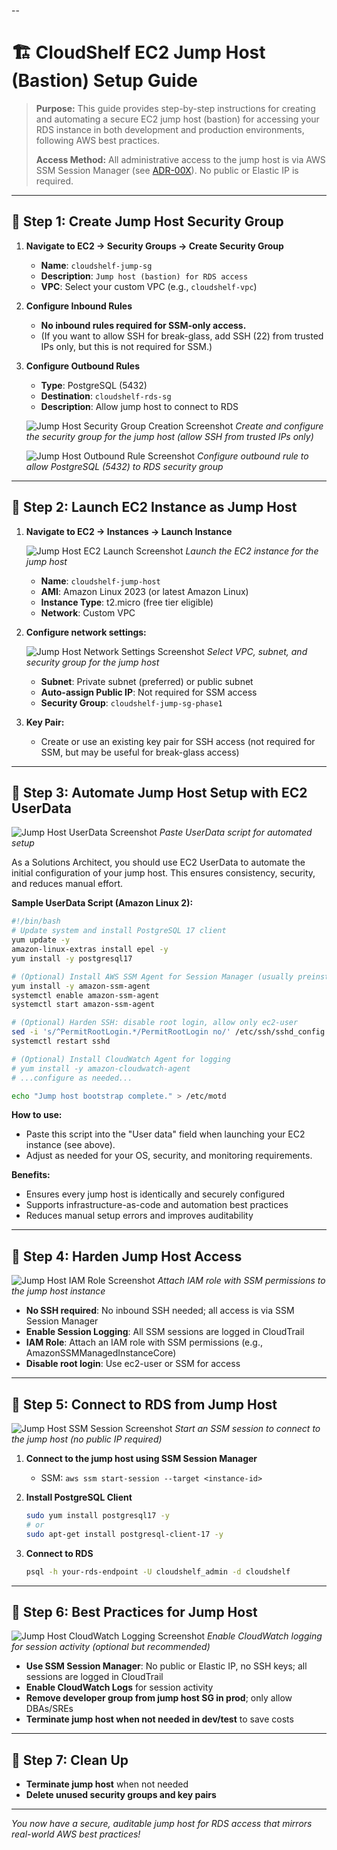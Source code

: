 --

# 🏗️ CloudShelf EC2 Jump Host (Bastion) Setup Guide

> **Purpose:**
> This guide provides step-by-step instructions for creating and automating a secure EC2 jump host (bastion) for accessing your RDS instance in both development and production environments, following AWS best practices.
>
> **Access Method:**
> All administrative access to the jump host is via AWS SSM Session Manager (see [ADR-00X](../cloudshelf-adr-00x-ssm-session-manager.md)). No public or Elastic IP is required.

---

## 🚀 Step 1: Create Jump Host Security Group

1. **Navigate to EC2 → Security Groups → Create Security Group**

   - **Name**: `cloudshelf-jump-sg`
   - **Description**: `Jump host (bastion) for RDS access`
   - **VPC**: Select your custom VPC (e.g., `cloudshelf-vpc`)

2. **Configure Inbound Rules**

   - **No inbound rules required for SSM-only access.**
   - (If you want to allow SSH for break-glass, add SSH (22) from trusted IPs only, but this is not required for SSM.)

3. **Configure Outbound Rules**

   - **Type**: PostgreSQL (5432)
   - **Destination**: `cloudshelf-rds-sg`
   - **Description**: Allow jump host to connect to RDS

   ![Jump Host Security Group Creation Screenshot](../screenshots/jump-host/Jump-Host-Security-Group.png)
   _Create and configure the security group for the jump host (allow SSH from trusted IPs only)_

   ![Jump Host Outbound Rule Screenshot](../screenshots/jump-host/Jump-Host-Outbound-Rule.png)
   _Configure outbound rule to allow PostgreSQL (5432) to RDS security group_

---

## 🚀 Step 2: Launch EC2 Instance as Jump Host

1. **Navigate to EC2 → Instances → Launch Instance**

   ![Jump Host EC2 Launch Screenshot](../screenshots/jump-host/Jump-Host-EC2-Launch.png)
   _Launch the EC2 instance for the jump host_

   - **Name**: `cloudshelf-jump-host`
   - **AMI**: Amazon Linux 2023 (or latest Amazon Linux)
   - **Instance Type**: t2.micro (free tier eligible)
   - **Network**: Custom VPC

2. **Configure network settings:**

   ![Jump Host Network Settings Screenshot](../screenshots/jump-host/Jump-Host-Network-Settings.png)
   _Select VPC, subnet, and security group for the jump host_

   - **Subnet**: Private subnet (preferred) or public subnet
   - **Auto-assign Public IP**: Not required for SSM access
   - **Security Group**: `cloudshelf-jump-sg-phase1`

3. **Key Pair:**
   - Create or use an existing key pair for SSH access (not required for SSM, but may be useful for break-glass access)

---

## 🚀 Step 3: Automate Jump Host Setup with EC2 UserData

![Jump Host UserData Screenshot](../screenshots/jump-host/Jump-Host-UserData.png)
_Paste UserData script for automated setup_

As a Solutions Architect, you should use EC2 UserData to automate the initial configuration of your jump host. This ensures consistency, security, and reduces manual effort.

**Sample UserData Script (Amazon Linux 2):**

```bash
#!/bin/bash
# Update system and install PostgreSQL 17 client
yum update -y
amazon-linux-extras install epel -y
yum install -y postgresql17

# (Optional) Install AWS SSM Agent for Session Manager (usually preinstalled)
yum install -y amazon-ssm-agent
systemctl enable amazon-ssm-agent
systemctl start amazon-ssm-agent

# (Optional) Harden SSH: disable root login, allow only ec2-user
sed -i 's/^PermitRootLogin.*/PermitRootLogin no/' /etc/ssh/sshd_config
systemctl restart sshd

# (Optional) Install CloudWatch Agent for logging
# yum install -y amazon-cloudwatch-agent
# ...configure as needed...

echo "Jump host bootstrap complete." > /etc/motd
```

**How to use:**

- Paste this script into the "User data" field when launching your EC2 instance (see above).
- Adjust as needed for your OS, security, and monitoring requirements.

**Benefits:**

- Ensures every jump host is identically and securely configured
- Supports infrastructure-as-code and automation best practices
- Reduces manual setup errors and improves auditability

---

## 🚀 Step 4: Harden Jump Host Access

![Jump Host IAM Role Screenshot](../screenshots/jump-host/Jump-Host-IAM-Role.png)
_Attach IAM role with SSM permissions to the jump host instance_

- **No SSH required**: No inbound SSH needed; all access is via SSM Session Manager
- **Enable Session Logging**: All SSM sessions are logged in CloudTrail
- **IAM Role**: Attach an IAM role with SSM permissions (e.g., AmazonSSMManagedInstanceCore)
- **Disable root login**: Use ec2-user or SSM for access

---

## 🚀 Step 5: Connect to RDS from Jump Host

![Jump Host SSM Session Screenshot](../screenshots/jump-host/Jump-Host-SSM-Session.png)
_Start an SSM session to connect to the jump host (no public IP required)_

1. **Connect to the jump host using SSM Session Manager**

   - SSM: `aws ssm start-session --target <instance-id>`

2. **Install PostgreSQL Client**

   ```bash
   sudo yum install postgresql17 -y
   # or
   sudo apt-get install postgresql-client-17 -y
   ```

3. **Connect to RDS**
   ```bash
   psql -h your-rds-endpoint -U cloudshelf_admin -d cloudshelf
   ```

---

## 🚀 Step 6: Best Practices for Jump Host

![Jump Host CloudWatch Logging Screenshot](../screenshots/jump-host/Jump-Host-CloudWatch-Logging.png)
_Enable CloudWatch logging for session activity (optional but recommended)_

- **Use SSM Session Manager**: No public or Elastic IP, no SSH keys; all sessions are logged in CloudTrail
- **Enable CloudWatch Logs** for session activity
- **Remove developer group from jump host SG in prod**; only allow DBAs/SREs
- **Terminate jump host when not needed in dev/test** to save costs

---

## 🚀 Step 7: Clean Up

- **Terminate jump host** when not needed
- **Delete unused security groups and key pairs**

---

_You now have a secure, auditable jump host for RDS access that mirrors real-world AWS best practices!_
